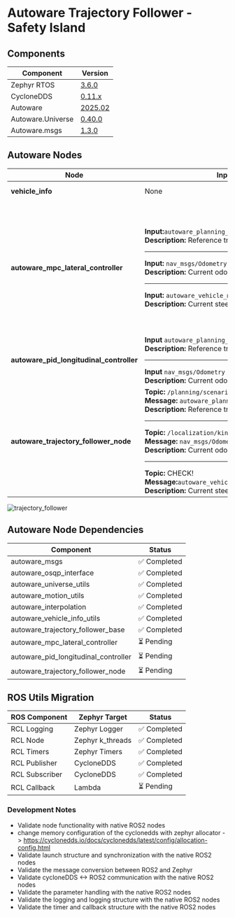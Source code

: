 # Autoware Trajectory Follower - Safety Island

## Components

| Component | Version |
|--------------|---------------|
| Zephyr RTOS  | [3.6.0](https://github.com/zephyrproject-rtos/zephyr/commit/6aeb7a2b96c2b212a34f00c0ad3862ac19e826e8) |
| CycloneDDS  | [0.11.x](https://github.com/eclipse-cyclonedds/cyclonedds/commit/7c253ad3c4461b10dc4cac36a257b097802cd043) |
| Autoware    | [2025.02](https://github.com/autowarefoundation/autoware/tree/2025.02) |
| Autoware.Universe | [0.40.0](https://github.com/autowarefoundation/autoware.universe/tree/0.40.0) |
| Autoware.msgs | [1.3.0](https://github.com/autowarefoundation/autoware_msgs/tree/1.3.0) |

## Autoware Nodes
| Node | Input | Output | Status |
|------|--------------------|-------------------|--------|
| **vehicle_info** | None | None | ✅ Completed |
| **autoware_mpc_lateral_controller** |**Input:**`autoware_planning_msgs/Trajectory`<br>**Description:** Reference trajectory to follow<hr>**Input:** `nav_msgs/Odometry`<br>**Description:** Current odometry<hr>**Input:** `autoware_vehicle_msgs/SteeringReport`<br>**Description:** Current steering |**Output:**`autoware_control_msgs/Lateral`<br>**Description:** Lateral control command<hr>**Output:**`LateralSyncData::steer angle convergence`<br>**Description:** Steer angle convergence<hr>**Topic:** `lateral/predicted_trajectory`<br>**Message:** `autoware_planning_msgs/Trajectory`<br>**Description:** (The trajectory size will be empty when the controller is in an emergency such as too large deviation from the planning trajectory) | ⏳ Pending |
| **autoware_pid_longitudinal_controller** |**Input** `autoware_planning_msgs/Trajectory`<br>**Description:** Reference trajectory to follow<hr>**Input** `nav_msgs/Odometry`<br>**Description:** Current odometry|**Output:** `autoware_control_msgs/Longitudinal`<br>**Description:** Longitudinal control command | ⏳ Pending |
| **autoware_trajectory_follower_node** |**Topic:** `/planning/scenario_planning/trajectory` <br>**Message:** `autoware_planning_msgs/Trajectory`<br>**Description:** Reference trajectory to follow<hr>**Topic:** `/localization/kinematic_state`<br>**Message:** `nav_msgs/Odometry`<br>**Description:** Current odometry<hr>**Topic:**  CHECK! <br>**Message:**`autoware_vehicle_msgs/SteeringReport`<br>**Description:** Current steering |**Topic:** `/vehicle/command/manual_control_cmd` <br>**Message:** `autoware_control_msgs/Control`<br> **Description:** Message containing both lateral and longitudinal commands.<br> | ⏳ Pending |

![trajectory_follower](https://github.com/user-attachments/assets/327f9b8e-e089-4d9b-ada7-621fbcb20e97)

## Autoware Node Dependencies

| Component | Status |
|-----------|---------|
| autoware_msgs | ✅ Completed |
| autoware_osqp_interface | ✅ Completed |
| autoware_universe_utils | ✅ Completed |
| autoware_motion_utils | ✅ Completed |
| autoware_interpolation | ✅ Completed |
| autoware_vehicle_info_utils | ✅ Completed |
| autoware_trajectory_follower_base | ✅ Completed |
| autoware_mpc_lateral_controller | ⏳ Pending |
| autoware_pid_longitudinal_controller | ⏳ Pending |
| autoware_trajectory_follower_node | ⏳ Pending |

## ROS Utils Migration

| ROS Component | Zephyr Target | Status |
|--------------|---------------|---------|
| RCL Logging  | Zephyr Logger | ✅ Completed |
| RCL Node     | Zephyr k_threads | ✅ Completed |
| RCL Timers   | Zephyr Timers | ✅ Completed |
| RCL Publisher | CycloneDDS | ✅ Completed |
| RCL Subscriber | CycloneDDS | ✅ Completed |
| RCL Callback | Lambda | ⏳ Pending |

### Development Notes

- Validate node functionality with native ROS2 nodes
- change memory configuration of the cyclonedds with zephyr allocator -> https://cyclonedds.io/docs/cyclonedds/latest/config/allocation-config.html
- Validate launch structure and synchronization with the native ROS2 nodes
- Validate the message conversion between ROS2 and Zephyr
- Validate cycloneDDS <-> ROS2 communication with the native ROS2 nodes
- Validate the parameter handling with the native ROS2 nodes
- Validate the logging and logging structure with the native ROS2 nodes
- Validate the timer and callback structure with the native ROS2 nodes
